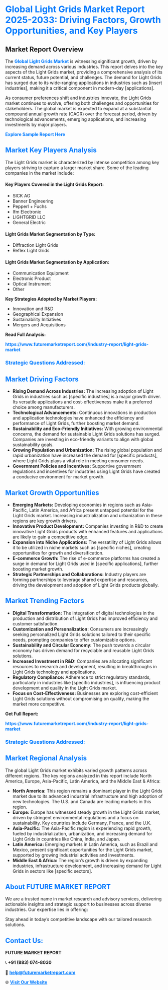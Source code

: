 <h1 style="color: #007BFF;">Global Light Grids Market Report 2025-2033: Driving Factors, Growth Opportunities, and Key Players</h1>

<section id="overview">
<h2>Market Report Overview</h2>
<p>The <a href="https://www.futuremarketreport.com//industry-report/light-grids-market" style="color: #007BFF; text-decoration: none;"><strong>Global Light Grids Market</strong></a> is witnessing significant growth, driven by increasing demand across various industries. This report delves into the key aspects of the Light Grids market, providing a comprehensive analysis of its current status, future potential, and challenges. The demand for Light Grids has surged due to its wide-ranging applications in industries such as [insert industries], making it a critical component in modern-day [applications].</p>
<p>As consumer preferences shift and industries innovate, the Light Grids market continues to evolve, offering both challenges and opportunities for stakeholders. The global market is expected to expand at a substantial compound annual growth rate (CAGR) over the forecast period, driven by technological advancements, emerging applications, and increasing investments by major players.</p>
</section>

<section id="overview">
<p><a href="https://www.futuremarketreport.com//request-sample/reportId=75663" style="color: #007BFF; text-decoration: none;"><strong>Explore Sample Report Here</strong></a></p>
</section>

<section id="key-players">
<h2 style="color: #007BFF;">Market Key Players Analysis</h2>
<p>The Light Grids market is characterized by intense competition among key players striving to capture a larger market share. Some of the leading companies in the market include:</p>
<h4>Key Players Covered in the Light Grids Report:</h4>
<ul><li>SICK AG</li><li>Banner Engineering</li><li>Pepperl + Fuchs</li><li>Ifm Electronic</li><li>LIGHTGRID LLC</li><li>General Electric</li></ul>
<h4>Light Grids Market Segmentation by Type:</h4>
<ul><li>Diffraction Light Grids</li><li>Reflex Light Grids</li></ul>

<h4>Light Grids Market Segmentation by Application:</h4>
<ul><li>Communication Equipment</li><li>Electronic Product</li><li>Optical Instrument</li><li>Other</li></ul>
<p><strong>Key Strategies Adopted by Market Players:</strong></p>
<ul>
<li>Innovation and R&D</li>
<li>Geographical Expansion</li>
<li>Sustainability Initiatives</li>
<li>Mergers and Acquisitions</li>
</ul>
</section>

<section>
<p><strong>Read Full Analysis: </strong></p><a href="https://www.futuremarketreport.com//industry-report/light-grids-market" style="color: #007BFF; text-decoration: none;"><strong>https://www.futuremarketreport.com//industry-report/light-grids-market</strong></a>
<h3 style="color: #007BFF;">Strategic Questions Addressed:</h3>
</section>

<section id="driving-factors">
<h2 style="color: #007BFF;">Market Driving Factors</h2>
<ul>
<li><strong>Rising Demand Across Industries:</strong> The increasing adoption of Light Grids in industries such as [specific industries] is a major growth driver. Its versatile applications and cost-effectiveness make it a preferred choice among manufacturers.</li>
<li><strong>Technological Advancements:</strong> Continuous innovations in production and application technologies have enhanced the efficiency and performance of Light Grids, further boosting market demand.</li>
<li><strong>Sustainability and Eco-Friendly Initiatives:</strong> With growing environmental concerns, the demand for sustainable Light Grids solutions has surged. Companies are investing in eco-friendly variants to align with global sustainability goals.</li>
<li><strong>Growing Population and Urbanization:</strong> The rising global population and rapid urbanization have increased the demand for [specific products], where Light Grids plays a vital role in meeting consumer needs.</li>
<li><strong>Government Policies and Incentives:</strong> Supportive government regulations and incentives for industries using Light Grids have created a conducive environment for market growth.</li>
</ul>
</section>

<section id="growth-opportunities">
<h2 style="color: #007BFF;">Market Growth Opportunities</h2>
<ul>
<li><strong>Emerging Markets:</strong> Developing economies in regions such as Asia-Pacific, Latin America, and Africa present untapped potential for the Light Grids market. Increasing industrialization and urbanization in these regions are key growth drivers.</li>
<li><strong>Innovative Product Development:</strong> Companies investing in R&D to create innovative Light Grids products with enhanced features and applications are likely to gain a competitive edge.</li>
<li><strong>Expansion into Niche Applications:</strong> The versatility of Light Grids allows it to be utilized in niche markets such as [specific niches], creating opportunities for growth and diversification.</li>
<li><strong>E-commerce Growth:</strong> The rise of e-commerce platforms has created a surge in demand for Light Grids used in [specific applications], further boosting market growth.</li>
<li><strong>Strategic Partnerships and Collaborations:</strong> Industry players are forming partnerships to leverage shared expertise and resources, driving the development and adoption of Light Grids products globally.</li>
</ul>
</section>

<section id="trending-factors">
<h2 style="color: #007BFF;">Market Trending Factors</h2>
<ul>
<li><strong>Digital Transformation:</strong> The integration of digital technologies in the production and distribution of Light Grids has improved efficiency and customer satisfaction.</li>
<li><strong>Customization and Personalization:</strong> Consumers are increasingly seeking personalized Light Grids solutions tailored to their specific needs, prompting companies to offer customizable options.</li>
<li><strong>Sustainability and Circular Economy:</strong> The push towards a circular economy has driven demand for recyclable and reusable Light Grids solutions.</li>
<li><strong>Increased Investment in R&D:</strong> Companies are allocating significant resources to research and development, resulting in breakthroughs in Light Grids technology and applications.</li>
<li><strong>Regulatory Compliance:</strong> Adherence to strict regulatory standards, particularly in industries like [specific industries], is influencing product development and quality in the Light Grids market.</li>
<li><strong>Focus on Cost-Effectiveness:</strong> Businesses are exploring cost-efficient Light Grids solutions without compromising on quality, making the market more competitive.</li>
</ul>
</section>

<section>
<p><strong>Get Full Report: </strong></p><a href="https://www.futuremarketreport.com//industry-report/light-grids-market" style="color: #007BFF; text-decoration: none;"><strong>https://www.futuremarketreport.com//industry-report/light-grids-market</strong></a>
<h3 style="color: #007BFF;">Strategic Questions Addressed:</h3>
</section>


<section id="regional-analysis">
<h2 style="color: #007BFF;">Market Regional Analysis</h2>
<p>The global Light Grids market exhibits varied growth patterns across different regions. The key regions analyzed in this report include North America, Europe, Asia-Pacific, Latin America, and the Middle East & Africa:</p>
<ul>
<li><strong>North America:</strong> This region remains a dominant player in the Light Grids market due to its advanced industrial infrastructure and high adoption of new technologies. The U.S. and Canada are leading markets in this region.</li>
<li><strong>Europe:</strong> Europe has witnessed steady growth in the Light Grids market, driven by stringent environmental regulations and a focus on sustainability. Key countries include Germany, France, and the U.K.</li>
<li><strong>Asia-Pacific:</strong> The Asia-Pacific region is experiencing rapid growth, fueled by industrialization, urbanization, and increasing demand for Light Grids in countries like China, India, and Japan.</li>
<li><strong>Latin America:</strong> Emerging markets in Latin America, such as Brazil and Mexico, present significant opportunities for the Light Grids market, supported by growing industrial activities and investments.</li>
<li><strong>Middle East & Africa:</strong> The region’s growth is driven by expanding industries, infrastructure development, and increasing demand for Light Grids in sectors like [specific sectors].</li>
</ul>
</section>

<footer>
<h2 style="color: #007BFF;">About FUTURE MARKET REPORT</h2>
<p>We are a trusted name in market research and advisory services, delivering actionable insights and strategic support to businesses across diverse industries. Our expertise lies in offering:</p>

<p>Stay ahead in today’s competitive landscape with our tailored research solutions.</p>

<h2 style="color: #007BFF;">Contact Us:</h2>
<p><strong>FUTURE MARKET REPORT</strong></p>
<p>📞 <strong>+91 (883) 074-8030</strong></p>
<p>📧 <strong><a href="mailto:help@futuremarketreport.com" style="color: #007BFF;">help@futuremarketreport.com</a></strong></p>
<p>🌐 <strong><a href="https://www.futuremarketreport.com/" style="color: #007BFF;">Visit Our Website</a></strong></p>
</footer>